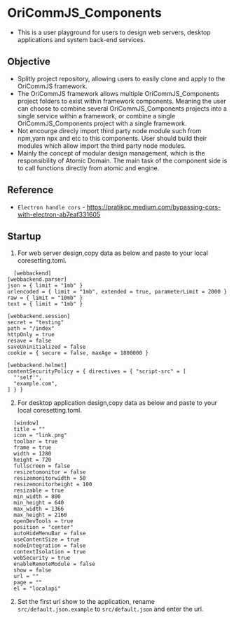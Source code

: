 # OriCommJS_Components

- This is a user playground for users to design web servers, desktop applications and system back-end services.

## Objective

- Splitly project repository, allowing users to easily clone and apply to the OriCommJS framework.
- The OriCommJS framework allows multiple OriCommJS_Components project folders to exist within framework components. Meaning the user can choose to combine several OriCommJS_Components projects into a single service within a framework, or combine a single OriCommJS_Components project with a single framework.
- Not encourge direcly import third party node module such from npm,yarn npx and etc to this components. User should build their modules which allow import the third party node modules.
- Mainly the concept of modular design management, which is the responsibility of Atomic Domain. The main task of the component side is to call functions directly from atomic and engine.

## Reference

- `Electron handle cors` - https://pratikpc.medium.com/bypassing-cors-with-electron-ab7eaf331605

## Startup

1. For web server design,copy data as below and paste to your local coresetting.toml.

```
  [webbackend]
[webbackend.parser]
json = { limit = "1mb" }
urlencoded = { limit = "1mb", extended = true, parameterLimit = 2000 }
raw = { limit = "10mb" }
text = { limit = "1mb" }

[webbackend.session]
secret = "testing"
path = "/index"
httpOnly = true
resave = false
saveUninitialized = false
cookie = { secure = false, maxAge = 1800000 }

[webbackend.helmet]
contentSecurityPolicy = { directives = { "script-src" = [
  "'self'",
  "example.com",
] } }
```

2. For desktop application design,copy data as below and paste to your local coresetting.toml.

```
  [window]
  title = ""
  icon = "link.png"
  toolbar = true
  frame = true
  width = 1280
  height = 720
  fullscreen = false
  resizetomonitor = false
  resizemonitorwidth = 50
  resizemonitorheight = 100
  resizable = true
  min_width = 800
  min_height = 640
  max_width = 1366
  max_height = 2160
  openDevTools = true
  position = "center"
  autoHideMenuBar = false
  useContentSize = true
  nodeIntegration = false
  contextIsolation = true
  webSecurity = true
  enableRemoteModule = false
  show = false
  url = ""
  page = ""
  el = "localapi"
```

2. Set the first url show to the application, rename `src/default.json.example` to `src/default.json` and enter the url.
